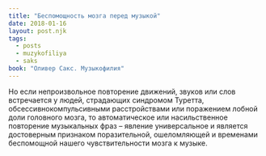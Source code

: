 ```yaml
---
title: "Беспомощность мозга перед музыкой"
date: 2018-01-16
layout: post.njk
tags:
  - posts
  - muzykofiliya
  - saks
book: "Оливер Сакс. Музыкофилия"
---
```


Но если непроизвольное повторение движений, звуков или слов встречается у людей, страдающих синдромом Туретта, обсессивнокомпульсивными расстройствами или поражением лобной доли головного мозга, то автоматическое или насильственное повторение музыкальных фраз – явление универсальное и является достоверным признаком поразительной, ошеломляющей и временами беспомощной нашего чувствительности мозга к музыке.
